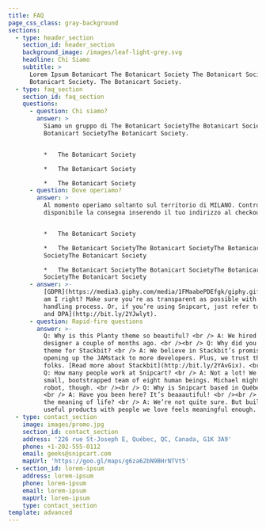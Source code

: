 ```yaml
---
title: FAQ
page_css_class: gray-background
sections:
  - type: header_section
    section_id: header_section
    background_image: /images/leaf-light-grey.svg
    headline: Chi Siamo
    subtitle: >
      Lorem Ipsum Botanicart The Botanicart Society The Botanicart Society. The
      Botanicart Society. The Botanicart Society.
  - type: faq_section
    section_id: faq_section
    questions:
      - question: Chi siamo?
        answer: >
          Siamo un gruppo di The Botanicart SocietyThe Botanicart SocietyThe
          Botanicart SocietyThe Botanicart Society.


          *   The Botanicart Society

          *   The Botanicart Society

          *   The Botanicart Society
      - question: Dove operiamo?
        answer: >
          Al momento operiamo soltanto sul territorio di MILANO. Controlla se è
          disponibile la consegna inserendo il tuo indirizzo al checkout.


          *   The Botanicart Society

          *   The Botanicart SocietyThe Botanicart SocietyThe Botanicart
          SocietyThe Botanicart Society

          *   The Botanicart SocietyThe Botanicart SocietyThe Botanicart
          SocietyThe Botanicart Society
      - answer: >-
          [GDPR](https://media3.giphy.com/media/1FMaabePDEfgk/giphy.gif?cid=790b76115d1fc3ed7656643632f4131f&rid=giphy.gif),
          am I right? Make sure you’re as transparent as possible with your data
          handling process. Or, if you’re using Snipcart, just refer to [our ToS
          and DPA](http://bit.ly/2YJwlyt).
      - question: Rapid-fire questions
        answer: >-
          Q: Why is this Planty theme so beautiful? <br /> A: We hired our first
          designer a couple of months ago. <br /><br /> Q: Why did you build a
          theme for Stackbit? <br /> A: We believe in Stackbit’s promise of
          opening up the JAMstack to more developers. Plus, we trust these
          folks. [Read more about Stackbit](http://bit.ly/2YAvGix). <br /><br />
          Q: How many people work at Snipcart? <br /> A: Not a lot! We’re a
          small, bootstrapped team of eight human beings. Michael might be a
          robot, though. <br /><br /> Q: Why is Snipcart based in Québec City?
          <br /> A: Have you been here? It’s beaaautiful! <br /><br /> Q: What’s
          the meaning of life? <br /> A: We’re not quite sure. But building
          useful products with people we love feels meaningful enough.
  - type: contact_section
    image: images/promo.jpg
    section_id: contact_section
    address: '226 rue St-Joseph E, Québec, QC, Canada, G1K 3A9'
    phone: +1-202-555-0112
    email: geeks@snipcart.com
    mapUrl: 'https://goo.gl/maps/g6za62bN9BHrNTVt5'
  - section_id: lorem-ipsum
    address: lorem-ipsum
    phone: lorem-ipsum
    email: lorem-ipsum
    mapUrl: lorem-ipsum
    type: contact_section
template: advanced
---
```

